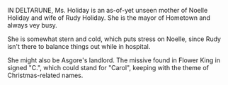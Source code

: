 IN DELTARUNE, Ms. Holiday is an as-of-yet unseen mother of <a onclick="loadFile('Noelle Holiday.md')">Noelle Holiday</a> and wife of <a onclick="loadFile('Rudy Holiday.md')">Rudy Holiday</a>. She is the mayor of Hometown and always vey busy.

She is somewhat stern and cold, which puts stress on Noelle, since Rudy isn't there to balance things out while in hospital.

She might also be <a onclick="loadFile('Asgore.md')">Asgore's </a> landlord. The missive found in <a onclick="loadFile('Flower King.md')">Flower King</a> in signed "C.", which could stand for "Carol", keeping with the theme of Christmas-related names.